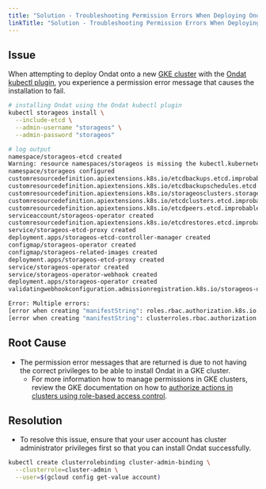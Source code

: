 ```yaml
---
title: "Solution - Troubleshooting Permission Errors When Deploying Ondat On A GKE Cluster"
linkTitle: "Solution - Troubleshooting Permission Errors When Deploying Ondat On A GKE Cluster"
---
```

## Issue

When attempting to deploy Ondat onto a new [GKE cluster](/docs/install/gcp/google-kubernetes-engine-gke/) with the [Ondat kubectl plugin](/docs/reference/kubectl-plugin/), you experience a permission error message that causes the installation to fail.

```bash
# installing Ondat using the Ondat kubectl plugin
kubectl storageos install \
  --include-etcd \
  --admin-username "storageos" \
  --admin-password "storageos"

# log output
namespace/storageos-etcd created
Warning: resource namespaces/storageos is missing the kubectl.kubernetes.io/last-applied-configuration annotation which is required by  apply.  apply should only be used on resources created declaratively by either  create --save-config or  apply. The missing annotation will be patched automatically.
namespace/storageos configured
customresourcedefinition.apiextensions.k8s.io/etcdbackups.etcd.improbable.io created
customresourcedefinition.apiextensions.k8s.io/etcdbackupschedules.etcd.improbable.io created
customresourcedefinition.apiextensions.k8s.io/storageosclusters.storageos.com created
customresourcedefinition.apiextensions.k8s.io/etcdclusters.etcd.improbable.io created
customresourcedefinition.apiextensions.k8s.io/etcdpeers.etcd.improbable.io created
serviceaccount/storageos-operator created
customresourcedefinition.apiextensions.k8s.io/etcdrestores.etcd.improbable.io created
service/storageos-etcd-proxy created
deployment.apps/storageos-etcd-controller-manager created
configmap/storageos-operator created
configmap/storageos-related-images created
deployment.apps/storageos-etcd-proxy created
service/storageos-operator created
service/storageos-operator-webhook created
deployment.apps/storageos-operator created
validatingwebhookconfiguration.admissionregistration.k8s.io/storageos-operator-validating-webhook created

Error: Multiple errors:
[error when creating "manifestString": roles.rbac.authorization.k8s.io is forbidden: User "jane@example.com" cannot create resource "roles" in API group "rbac.authorization.k8s.io" in the namespace "storageos-etcd": requires one of ["container.roles.create"] permission(s)., error when creating "manifestString": clusterroles.rbac.authorization.k8s.io is forbidden: User "jane@example.com" cannot create resource "clusterroles" in API group "rbac.authorization.k8s.io" at the cluster scope: requires one of ["container.clusterRoles.create"] permission(s)., error when creating "manifestString": rolebindings.rbac.authorization.k8s.io is forbidden: User "jane@example.com" cannot create resource "rolebindings" in API group "rbac.authorization.k8s.io" in the namespace "storageos-etcd": requires one of ["container.roleBindings.create"] permission(s)., error when creating "manifestString": clusterrolebindings.rbac.authorization.k8s.io is forbidden: User "jane@example.com" cannot create resource "clusterrolebindings" in API group "rbac.authorization.k8s.io" at the cluster scope: requires one of ["container.clusterRoleBindings.create"] permission(s).]
[error when creating "manifestString": clusterroles.rbac.authorization.k8s.io is forbidden: User "jane@example.com" cannot create resource "clusterroles" in API group "rbac.authorization.k8s.io" at the cluster scope: requires one of ["container.clusterRoles.create"] permission(s)., error when creating "manifestString": clusterrolebindings.rbac.authorization.k8s.io is forbidden: User "jane@example.com" cannot create resource "clusterrolebindings" in API group "rbac.authorization.k8s.io" at the cluster scope: requires one of ["container.clusterRoleBindings.create"] permission(s).]
```

## Root Cause

- The permission error messages that are returned is due to not having the correct privileges to be able to install Ondat in a GKE cluster.
  - For more information how to manage permissions in GKE clusters, review the GKE documentation on how to [authorize actions in clusters using role-based access control](https://cloud.google.com/kubernetes-engine/docs/how-to/role-based-access-control).

## Resolution

- To resolve this issue, ensure that your user account has cluster administrator privileges first so that you can install Ondat successfully.

```bash
kubectl create clusterrolebinding cluster-admin-binding \
  --clusterrole=cluster-admin \
  --user=$(gcloud config get-value account)
```
